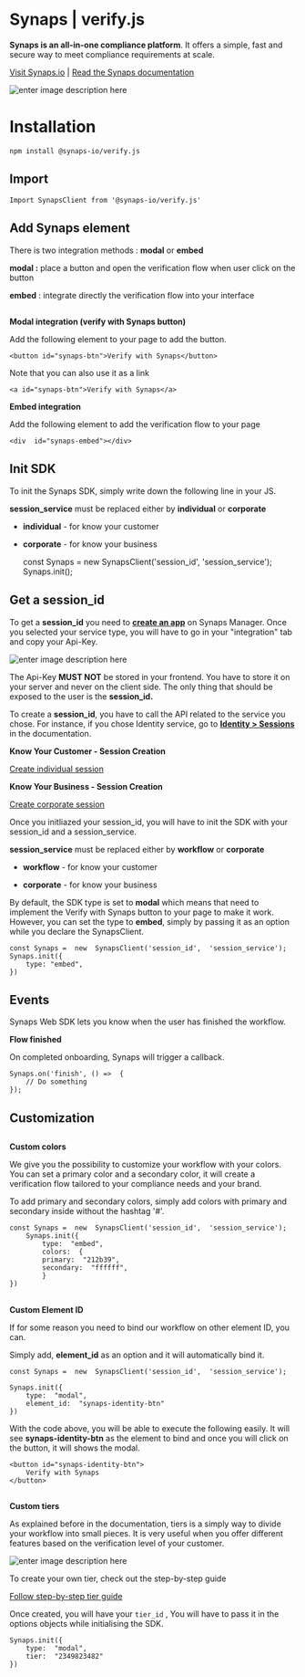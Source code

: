 # Synaps | verify.js

**Synaps is an all-in-one compliance platform**. It offers a simple, fast and secure way to meet compliance requirements at scale.

[Visit Synaps.io](https://synaps.io) | [Read the Synaps documentation](https://docs.synaps.io)

![enter image description here](https://storage.googleapis.com/synaps-docs-media/synaps-verify.png)

# Installation

    npm install @synaps-io/verify.js

## Import

    Import SynapsClient from '@synaps-io/verify.js'

## Add Synaps element

There is two integration methods : **modal** or **embed**


**modal :** place a button and open the verification flow when user click on the button


**embed** : integrate directly the verification flow into your interface

## 

**Modal integration (verify with Synaps button)**



Add the following element to your page to add the button.

    <button id="synaps-btn">Verify with Synaps</button>
    
Note that you can also use it as a link

    <a id="synaps-btn">Verify with Synaps</a>

**Embed integration**

Add the following element to add the verification flow to your page

    <div  id="synaps-embed"></div>

## Init SDK

To init the Synaps SDK, simply write down the following line in your JS.


**session_service** must be replaced either by **individual** or **corporate**

-   **individual** - for know your customer
    
-   **corporate** - for know your business

    const Synaps =  new  SynapsClient('session_id',  'session_service');
    Synaps.init();

##  Get a session_id

To get a **session_id** you need to [**create an app**](https://docs.synaps.io/manager-1/apps/create-an-app) on Synaps Manager. Once you selected your service type, you will have to go in your "integration" tab and copy your Api-Key.

![enter image description here](https://storage.googleapis.com/synaps-docs-media/synaps-create-app.png)

The Api-Key **MUST NOT** be stored in your frontend. You have to store it on your server and never on the client side. The only thing that should be exposed to the user is the **session_id.**

To create a **session_id**, you have to call the API related to the service you chose. For instance, if you chose Identity service, go to [**Identity > Sessions**](https://docs.synaps.io/manager-1/sessions) in the documentation.

**Know Your Customer - Session Creation**

[Create individual session](https://docs.synaps.io/individual/sessions)


**Know Your Business - Session Creation**[](https://docs.synaps.io/integration/iframe-integration#know-your-business-session-creation)

[Create corporate session](https://docs.synaps.io/corporate/sessions)

Once you initliazed your session_id, you will have to init the SDK with your session_id and a session_service.

**session_service** must be replaced either by **workflow** or **corporate**

-   **workflow** - for know your customer
    
-   **corporate** - for know your business
    

By default, the SDK type is set to **modal** which means that need to implement the Verify with Synaps button to your page to make it work. However, you can set the type to **embed**, simply by passing it as an option while you declare the SynapsClient.

    const Synaps =  new  SynapsClient('session_id',  'session_service');
    Synaps.init({
    	type: "embed",
    })

## Events

Synaps Web SDK lets you know when the user has finished the workflow.

**Flow finished[](#flow-finished)**

On completed onboarding, Synaps will trigger a callback.

    Synaps.on('finish', () =>  {
    	// Do something
    });

## Customization

## 

**Custom colors**[](#custom-colors)

We give you the possibility to customize your workflow with your colors. You can set a primary color and a secondary color, it will create a verification flow tailored to your compliance needs and your brand.

To add primary and secondary colors, simply add colors with primary and secondary inside without the hashtag '#'.

    const Synaps =  new  SynapsClient('session_id',  'session_service');
    	Synaps.init({
    		type:  "embed",
    		colors:  {
    		primary:  "212b39",
    		secondary:  "ffffff",
    		}
    })

## 

**Custom Element ID**[](#custom-element-id)

If for some reason you need to bind our workflow on other element ID, you can.

Simply add, **element_id** as an option and it will automatically bind it.

    const Synaps =  new  SynapsClient('session_id',  'session_service');
    
    Synaps.init({
    	type:  "modal",
    	element_id:  "synaps-identity-btn"
    })

With the code above, you will be able to execute the following easily. It will see **synaps-identity-btn** as the element to bind and once you will click on the button, it will shows the modal.

    <button id="synaps-identity-btn">
    	Verify with Synaps
    </button>

## ## 

**Custom tiers**[](#custom-tiers)

As explained before in the documentation, tiers is a simply way to divide your workflow into small pieces. It is very useful when you offer different features based on the verification level of your customer.

![enter image description here](https://storage.googleapis.com/synaps-docs-media/synaps-tiers.png)

To create your own tier, check out the step-by-step guide

[Follow step-by-step tier guide](https://docs.synaps.io/manager-1/apps/individual/tiers)

Once created, you will have your `tier_id` , You will have to pass it in the options objects while initialising the SDK.

    Synaps.init({
    	type:  "modal",
    	tier:  "2349823482"
    })

